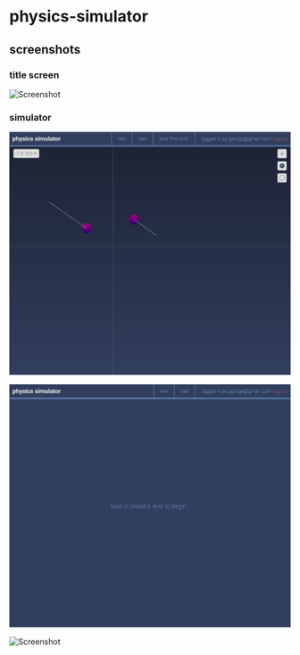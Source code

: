 # physics-simulator
 
## screenshots

### title screen

![Screenshot](title.png)

### simulator

![Screenshot](screenshots/simulator.png)

![Screenshot](screenshots/simulator-blank.png)

![Screenshot](simulator-load-level.png)

